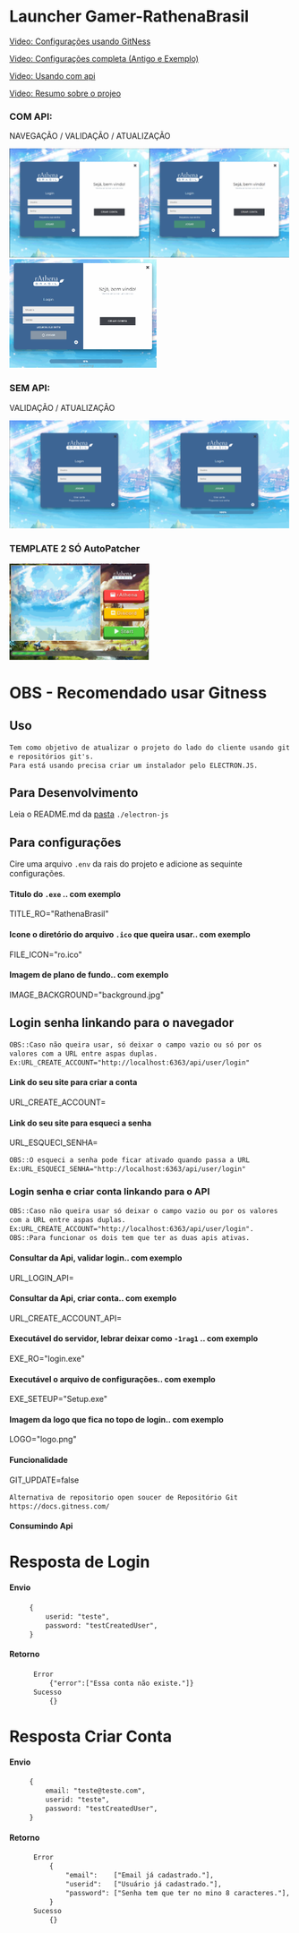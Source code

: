 # Launcher Gamer-RathenaBrasil

[Video: Configurações usando GitNess](https://www.youtube.com/watch?v=rHde8HOrgSU)

[Video: Configurações completa (Antigo e Exemplo)](https://www.youtube.com/watch?v=4BeqWathWTE&list=PLAJFB9irKbHW4Qs4kWZpUqGECm-BXnPyQ&index=2)

[Video: Usando com api](https://www.youtube.com/watch?v=EjY1lTSxmeo&list=PLAJFB9irKbHW4Qs4kWZpUqGECm-BXnPyQ&index=1)

[Video: Resumo sobre o projeo](https://www.youtube.com/watch?v=4BeqWathWTE&list=PLAJFB9irKbHW4Qs4kWZpUqGECm-BXnPyQ&index=2)


### COM API:
NAVEGAÇÃO / VALIDAÇÃO / ATUALIZAÇÃO 

<img src="https://github.com/FranciscoWallison/LauncherGamer-RathenaBrasil/blob/main/apresenta%C3%A7%C3%A3o/teste.gif" width="250" /><img src="https://github.com/FranciscoWallison/LauncherGamer-RathenaBrasil/blob/main/apresenta%C3%A7%C3%A3o/errors.gif" width="250" />
<img src="https://github.com/FranciscoWallison/LauncherGamer-RathenaBrasil/blob/main/apresenta%C3%A7%C3%A3o/load.gif" width="263" />

### SEM API:
VALIDAÇÃO / ATUALIZAÇÃO 

<img src="https://github.com/FranciscoWallison/LauncherGamer-RathenaBrasil/blob/main/apresenta%C3%A7%C3%A3o/load_logar.gif" width="250" /><img src="https://github.com/FranciscoWallison/LauncherGamer-RathenaBrasil/blob/main/apresenta%C3%A7%C3%A3o/load_aotoload.gif" width="250" />


### TEMPLATE 2 SÓ AutoPatcher 
<img src="https://github.com/FranciscoWallison/LauncherGamer-RathenaBrasil/blob/main/apresenta%C3%A7%C3%A3o/template2.gif" width="250" />

# OBS - Recomendado usar Gitness
## Uso
````
Tem como objetivo de atualizar o projeto do lado do cliente usando git e repositórios git's.
Para está usando precisa criar um instalador pelo ELECTRON.JS.
````
## Para Desenvolvimento 
Leia o README.md da [pasta](https://github.com/FranciscoWallison/LauncherGamer-RathenaBrasil/tree/main/electron-js) ````./electron-js````
## Para configurações 
Cire uma arquivo ````.env```` da rais do projeto e adicione as sequinte configurações.
#### Titulo do ````.exe```` .. com exemplo
TITLE_RO="RathenaBrasil"
#### Icone o diretório  do arquivo ````.ico```` que queira usar.. com exemplo
FILE_ICON="ro.ico"
#### Imagem de plano de fundo.. com exemplo
IMAGE_BACKGROUND="background.jpg"
## Login senha linkando para o navegador
````
OBS::Caso não queira usar, só deixar o campo vazio ou só por os valores com a URL entre aspas duplas.
Ex:URL_CREATE_ACCOUNT="http://localhost:6363/api/user/login"
````
#### Link do seu site para criar a conta
URL_CREATE_ACCOUNT=
#### Link do seu site para esqueci a senha
URL_ESQUECI_SENHA=
````
OBS::O esqueci a senha pode ficar ativado quando passa a URL
Ex:URL_ESQUECI_SENHA="http://localhost:6363/api/user/login"
````
### Login senha e criar conta linkando para o API
````
OBS::Caso não queira usar só deixar o campo vazio ou por os valores com a URL entre aspas duplas.
Ex:URL_CREATE_ACCOUNT="http://localhost:6363/api/user/login".
OBS::Para funcionar os dois tem que ter as duas apis ativas.
````
#### Consultar da Api, validar login.. com exemplo
URL_LOGIN_API=
#### Consultar da Api, criar conta.. com exemplo
URL_CREATE_ACCOUNT_API=


#### Executável do servidor, lebrar deixar como ````-1rag1```` .. com exemplo
EXE_RO="login.exe"
#### Executável o arquivo de configurações.. com exemplo
EXE_SETEUP="Setup.exe"
#### Imagem da logo que fica no topo de login.. com exemplo
LOGO="logo.png"
#### Funcionalidade 
GIT_UPDATE=false

````
Alternativa de repositorio open soucer de Repositório Git
https://docs.gitness.com/
````
#### Consumindo Api

# Resposta de Login
#### Envio
 ````
      {
          userid: "teste",
          password: "testCreatedUser",
      }
 ````
####  Retorno
````
      Error
          {"error":["Essa conta não existe."]}
      Sucesso
          {}
````
 # Resposta Criar Conta
 #### Envio
 ````
      {
          email: "teste@teste.com", 
          userid: "teste",
          password: "testCreatedUser",
      }
 ````
####  Retorno
````
      Error
          {
              "email":    ["Email já cadastrado."],
              "userid":   ["Usuário já cadastrado."],
              "password": ["Senha tem que ter no mino 8 caracteres."],
          }
      Sucesso
          {}
````
